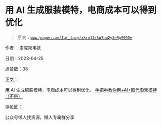 # 用 AI 生成服装模特，电商成本可以得到优化

> 原文：[`www.yuque.com/for_lazy/xkrm14/kq7bw2y5e9g9990e`](https://www.yuque.com/for_lazy/xkrm14/kq7bw2y5e9g9990e)

作者： 麦克斯韦妖

日期：2023-04-25

点赞数：38

正文：

用 AI 生成服装模特，电商成本可以得到优化。 [手把手教你用+AI+取代淘宝模特（不是）](https://mp.weixin.qq.com/s/8w8sqjB3aWNJPsgjKGdtkA?from=singlemessage&isappinstalled=0&scene=1&clicktime=1682432433&enterid=1682432433)

评论区：

公众号懒人找资源，懒人专属群分享

